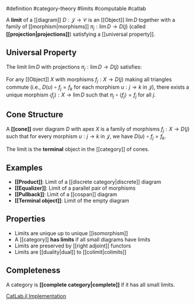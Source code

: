 #definition #category-theory #limits #computable #catlab

A **limit** of a [[diagram]] $D: \mathcal{J} \to \mathcal{C}$ is an [[Object]] $\lim D$ together with a family of [[morphism|morphisms]] $\pi_j: \lim D \to D(j)$ (called **[[projection|projections]]**) satisfying a [[universal property]].

## Universal Property

The limit $\lim D$ with projections $\pi_j: \lim D \to D(j)$ satisfies:

For any [[Object]] $X$ with morphisms $f_j: X \to D(j)$ making all triangles commute (i.e., $D(u) \circ f_j = f_k$ for each morphism $u: j \to k$ in $\mathcal{J}$), there exists a unique morphism $\langle f_j \rangle: X \to \lim D$ such that $\pi_j \circ \langle f_j \rangle = f_j$ for all $j$.

## Cone Structure

A **[[cone]]** over diagram $D$ with apex $X$ is a family of morphisms $f_j: X \to D(j)$ such that for every morphism $u: j \to k$ in $\mathcal{J}$, we have $D(u) \circ f_j = f_k$.

The limit is the **terminal** object in the [[category]] of cones.

<!--
\begin{tikzcd}
& X \arrow[dl, "f_j"'] \arrow[dr, "f_k"] \arrow[d, "\langle f_j \rangle", dashed] & \\
D(j) & \lim D \arrow[l, "\pi_j"] \arrow[r, "\pi_k"'] & D(k) \\
& & D(j) \arrow[u, "D(u)"']
\end{tikzcd}
-->

## Examples

- **[[Product]]**: Limit of a [[discrete category|discrete]] diagram
- **[[Equalizer]]**: Limit of a parallel pair of morphisms
- **[[Pullback]]**: Limit of a [[cospan]] diagram
- **[[Terminal object]]**: Limit of the empty diagram

## Properties

- Limits are unique up to unique [[isomorphism]]
- A [[category]] **has limits** if all small diagrams have limits
- Limits are preserved by [[right adjoint]] functors
- Limits are [[duality|dual]] to [[colimit|colimits]]

## Completeness

A category is **[[complete category|complete]]** if it has all small limits.

[CatLab.jl Implementation](https://github.com/AlgebraicJulia/Catlab.jl/blob/main/src/theories/)
